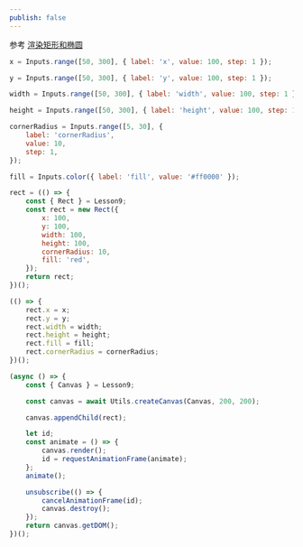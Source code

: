 ```yaml
---
publish: false
---
```


参考 <a href="/zh/guide/lesson-009">渲染矩形和椭圆</a>

```js eval code=false
x = Inputs.range([50, 300], { label: 'x', value: 100, step: 1 });
```

```js eval code=false
y = Inputs.range([50, 300], { label: 'y', value: 100, step: 1 });
```

```js eval code=false
width = Inputs.range([50, 300], { label: 'width', value: 100, step: 1 });
```

```js eval code=false
height = Inputs.range([50, 300], { label: 'height', value: 100, step: 1 });
```

```js eval code=false
cornerRadius = Inputs.range([5, 30], {
    label: 'cornerRadius',
    value: 10,
    step: 1,
});
```

```js eval code=false
fill = Inputs.color({ label: 'fill', value: '#ff0000' });
```

```js eval code=false inspector=false
rect = (() => {
    const { Rect } = Lesson9;
    const rect = new Rect({
        x: 100,
        y: 100,
        width: 100,
        height: 100,
        cornerRadius: 10,
        fill: 'red',
    });
    return rect;
})();
```

```js eval code=false inspector=false
(() => {
    rect.x = x;
    rect.y = y;
    rect.width = width;
    rect.height = height;
    rect.fill = fill;
    rect.cornerRadius = cornerRadius;
})();
```

```js eval code=false
(async () => {
    const { Canvas } = Lesson9;

    const canvas = await Utils.createCanvas(Canvas, 200, 200);

    canvas.appendChild(rect);

    let id;
    const animate = () => {
        canvas.render();
        id = requestAnimationFrame(animate);
    };
    animate();

    unsubscribe(() => {
        cancelAnimationFrame(id);
        canvas.destroy();
    });
    return canvas.getDOM();
})();
```
